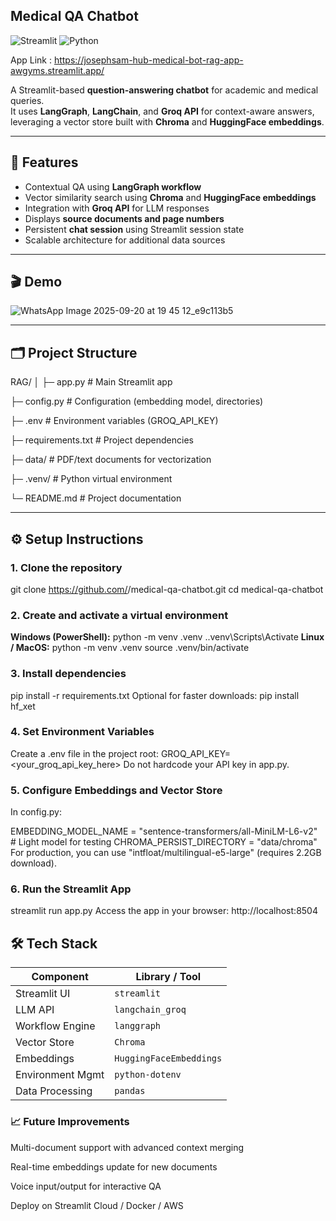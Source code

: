 ## Medical QA Chatbot

![Streamlit](https://img.shields.io/badge/Streamlit-App-blue) 
![Python](https://img.shields.io/badge/Python-3.10+-yellow)

App Link : https://josephsam-hub-medical-bot-rag-app-awgyms.streamlit.app/

A Streamlit-based **question-answering chatbot** for academic and medical queries.  
It uses **LangGraph**, **LangChain**, and **Groq API** for context-aware answers, leveraging a vector store built with **Chroma** and **HuggingFace embeddings**.

---

## 🚀 Features

- Contextual QA using **LangGraph workflow**  
- Vector similarity search using **Chroma** and **HuggingFace embeddings**  
- Integration with **Groq API** for LLM responses  
- Displays **source documents and page numbers**  
- Persistent **chat session** using Streamlit session state  
- Scalable architecture for additional data sources  

---

## 🎬 Demo

![WhatsApp Image 2025-09-20 at 19 45 12_e9c113b5](https://github.com/user-attachments/assets/1814b91f-c7a1-4748-a44e-68794837e636)


---

## 🗂 Project Structure

RAG/
│
├─ app.py # Main Streamlit app

├─ config.py # Configuration (embedding model, directories)

├─ .env # Environment variables (GROQ_API_KEY)

├─ requirements.txt # Project dependencies

├─ data/ # PDF/text documents for vectorization

├─ .venv/ # Python virtual environment

└─ README.md # Project documentation


---

## ⚙️ Setup Instructions

### 1. Clone the repository

git clone https://github.com/<your-username>/medical-qa-chatbot.git
cd medical-qa-chatbot

### 2. Create and activate a virtual environment
**Windows (PowerShell):**
python -m venv .venv
.\.venv\Scripts\Activate
**Linux / MacOS:**
python -m venv .venv
source .venv/bin/activate

### 3. Install dependencies

pip install -r requirements.txt
Optional for faster downloads:
pip install hf_xet

### 4. Set Environment Variables
Create a .env file in the project root:
GROQ_API_KEY=<your_groq_api_key_here>
Do not hardcode your API key in app.py.

### 5. Configure Embeddings and Vector Store
In config.py:

EMBEDDING_MODEL_NAME = "sentence-transformers/all-MiniLM-L6-v2"  # Light model for testing
CHROMA_PERSIST_DIRECTORY = "data/chroma"
For production, you can use "intfloat/multilingual-e5-large" (requires 2.2GB download).

### 6. Run the Streamlit App

streamlit run app.py
Access the app in your browser:
http://localhost:8504

## 🛠 Tech Stack

| Component        | Library / Tool           |
|-----------------|-------------------------|
| Streamlit UI     | `streamlit`             |
| LLM API          | `langchain_groq`        |
| Workflow Engine  | `langgraph`             |
| Vector Store     | `Chroma`                |
| Embeddings       | `HuggingFaceEmbeddings` |
| Environment Mgmt | `python-dotenv`         |
| Data Processing  | `pandas`                |


###  📈 Future Improvements
Multi-document support with advanced context merging

Real-time embeddings update for new documents

Voice input/output for interactive QA

Deploy on Streamlit Cloud / Docker / AWS


